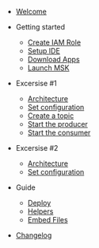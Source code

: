- [Welcome](README.md)

- Getting started

  - [Create IAM Role](1-getting-started/1-create-role.md)
  - [Setup IDE](1-getting-started/2-setup-ide.md)
  <!-- - [Install Kafka Tools](1-getting-started/install-kafka-tools.md) -->
  - [Download Apps](1-getting-started/3-download-apps.md)
  - [Launch MSK](1-getting-started/4-launch-msk.md)

- Excersise #1

  - [Architecture](2-producer-consumer/1-architecture.md)
  - [Set configuration](2-producer-consumer/2-set-configuration.md)
  - [Create a topic](2-producer-consumer/3-create-topic.md)
  - [Start the producer](2-producer-consumer/4-start-producer.md)
  - [Start the consumer](2-producer-consumer/5-start-consumer.md)

- Excersise #2

  - [Architecture](3-nuclear-plant/1-architecture.md)
  - [Set configuration](3-nuclear-plant/2-set-configuration.md)

- Guide

  - [Deploy](deploy.md)
  - [Helpers](helpers.md)
  - [Embed Files](embed-files.md)

- [Changelog](changelog.md)